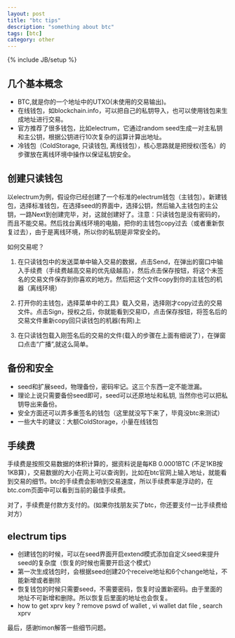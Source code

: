 ```yaml
---
layout: post
title: "btc tips"
description: "something about btc"
tags: [btc]
category: other
---
```

{% include JB/setup %}

## 几个基本概念

- BTC,就是你的一个地址中的UTXO(未使用的交易输出)。
- 在线钱包，如blockchain.info，可以把自己的私钥导入，也可以使用钱包来生成地址进行交易。 
- 官方推荐了很多钱包，比如electrum，它通过random seed生成一对主私钥和主公钥，根据公钥进行10次复杂的运算计算出地址。
- 冷钱包（ColdStorage, 只读钱包, 离线钱包），核心思路就是把授权(签名）的步骤放在离线环境中操作以保证私钥安全。

## 创建只读钱包

以electrum为例，假设你已经创建了一个标准的electrum钱包（主钱包）。新建钱包，选择标准钱包，在选择seed的界面中，选择公钥，然后输入主钱包的主公钥，一路Next到创建完毕，对，这就创建好了。注意：只读钱包是没有密码的，而且不能交易。然后找台离线环境的电脑，把你的主钱包copy过去（或者重新恢复过去），由于是离线环境，所以你的私钥是非常安全的。

如何交易呢？

1. 在只读钱包中的发送菜单中输入交易的数据，点击Send，在弹出的窗口中输入手续费（手续费越高交易的优先级越高），然后点击保存按钮，将这个未签名的交易文件保存到你喜欢的地方。然后把这个文件copy到你的主钱包的机器（离线环境）

2. 打开你的主钱包，选择菜单中的工具》载入交易，选择刚才copy过去的交易文件。点击Sign，授权之后，你就能看到交易ID，点击保存按钮，将签名后的交易文件重新copy回只读钱包的机器(有网)上

3. 在只读钱包载入刚签名后的交易的文件(载入的步骤在上面有细说了），在弹窗口点击“广播”,就这么简单。

## 备份和安全

- seed和扩展seed，物理备份，密码牢记。这三个东西一定不能泄漏。
- 理论上说只需要备份seed即可，seed可以还原地址和私钥, 当然你也可以把私钥导出来备份。
- 安全方面还可以弄多重签名的钱包（这里就没写下来了，毕竟没btc来测试）
- 一些大牛的建议：大额ColdStorage，小量在线钱包

## 手续费

手续费是按照交易数据的体积计算的，据资料说是每KB 0.0001BTC (不足1KB按1KB算），交易数据的大小在网上可以查询到，比如在btc官网上输入地址，就能看到交易的细节。btc的手续费会影响到交易速度，所以手续费率是浮动的，在btc.com页面中可以看到当前的最佳手续费。

对了，手续费是付款方支付的。(如果你找朋友买了btc，你还要支付一比手续费给对方）

## electrum tips

- 创建钱包的时候，可以在seed界面开启extend模式添加自定义seed来提升seed的复杂度（恢复的时候也需要开启这个模式）
- 第一次生成钱包时，会根据seed创建20个receive地址和6个change地址，不能新增或者删除
- 恢复钱包的时候只需要seed，不需要密码，恢复时设置新密码。由于里面的地址不可新增和删除。所以恢复后里面的地址也会恢复。
- how to get xprv key ? remove pswd of wallet , vi wallet dat file , search xprv

最后，感谢timon解答一些细节问题。
